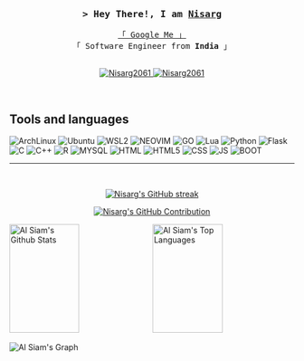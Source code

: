 <!-- Intro  -->
<h3 align="center">
        <samp>&gt; Hey There!, I am
                <b><a target="_blank" href="#">Nisarg</a></b>
        </samp>
</h3>


<p align="center"> 
  <samp>
    <a href="https://www.google.com/search?q=Nisarg+Khodke">「 Google Me 」</a>
    <br>
    「 Software Engineer from <b>India</b> 」
    <br>
    <br>
  </samp>
</p>

<p align="center">
 <a href="https://linkedin.com/in/nisargkhodke" target="_blank">
  <img src="https://img.shields.io/badge/LinkedIn-0077B5?style=for-the-badge&logo=linkedin&logoColor=white" alt="Nisarg2061"/>
 </a>
 <a href="https://www.instagram.com/nisarg_2061/" target="_blank">
  <img src="https://img.shields.io/badge/Instagram-fe4164?style=for-the-badge&logo=instagram&logoColor=white" alt="Nisarg2061" />
 </a> 
</p>
<br />




## Tools and languages 

![ArchLinux](https://img.shields.io/badge/Arch_Linux-1793D1?style=for-the-badge&logo=arch-linux&logoColor=white)
![Ubuntu](https://img.shields.io/badge/Ubuntu-E95420?style=for-the-badge&logo=ubuntu&logoColor=white)
![WSL2](https://img.shields.io/badge/WSL-0a97f5?style=for-the-badge&logo=linux&logoColor=white)
![NEOVIM](https://img.shields.io/badge/NeoVim-%2357A143.svg?&style=for-the-badge&logo=neovim&logoColor=white)
![GO](https://img.shields.io/badge/Go-00ADD8?style=for-the-badge&logo=go&logoColor=white)
![Lua](https://img.shields.io/badge/Lua-2C2D72?style=for-the-badge&logo=lua&logoColor=white)
![Python](https://img.shields.io/badge/Python-3776AB?style=for-the-badge&logo=python&logoColor=white)
![Flask](https://img.shields.io/badge/Flask-000000?style=for-the-badge&logo=flask&logoColor=white)
![C](https://img.shields.io/badge/C-00599C?style=for-the-badge&logo=c&logoColor=white)
![C++](https://img.shields.io/badge/C%2B%2B-00599C?style=for-the-badge&logo=c%2B%2B&logoColor=white)
![R](https://img.shields.io/badge/R-276DC3?style=for-the-badge&logo=r&logoColor=white)
![MYSQL](https://img.shields.io/badge/MySQL-00000F?style=for-the-badge&logo=mysql&logoColor=white)
![HTML](https://img.shields.io/badge/HTML-239120?style=for-the-badge&logo=html5&logoColor=white)
![HTML5](https://img.shields.io/badge/HTML5-E34F26?style=for-the-badge&logo=html5&logoColor=white)
![CSS](https://img.shields.io/badge/CSS3-1572B6?style=for-the-badge&logo=css3&logoColor=white)
![JS](https://img.shields.io/badge/JavaScript-F7DF1E?style=for-the-badge&logo=JavaScript&logoColor=white)
![BOOT](https://img.shields.io/badge/Bootstrap-563D7C?style=for-the-badge&logo=bootstrap&logoColor=white)


<hr/>
<br/>

<p align="center">
  <a href="https://github.com/Nisarg2061">
    <img src="https://github-readme-streak-stats.herokuapp.com/?user=Nisarg2061&theme=radical&border=7F3FBF&background=0D1117" alt="Nisarg's GitHub streak"/>
  </a>
</p>

<p align="center">
  <a href="https://github.com/Nisarg2061">
    <img src="https://github-profile-summary-cards.vercel.app/api/cards/profile-details?username=Nisarg2061&theme=radical" alt="Nisarg's GitHub Contribution"/>
  </a>
</p>

<a> 
    <a href="https://github.com/Nisarg2061"><img alt="Al Siam's Github Stats" src="https://denvercoder1-github-readme-stats.vercel.app/api?username=Nisarg2061&show_icons=true&count_private=true&theme=react&border_color=7F3FBF&bg_color=0D1117&title_color=F85D7F&icon_color=F8D866" height="192px" width="49.5%"/></a>
  <a href="https://github.com/Nisarg2061"><img alt="Al Siam's Top Languages" src="https://denvercoder1-github-readme-stats.vercel.app/api/top-langs/?username=Nisarg2061&langs_count=8&layout=compact&theme=react&border_color=7F3FBF&bg_color=0D1117&title_color=F85D7F&icon_color=F8D866" height="192px" width="49.5%"/></a>
  <br/>
</a>


![Al Siam's Graph](https://github-readme-activity-graph.vercel.app/graph?username=Nisarg2061&custom_title=Nisarg's%20GitHub%20Activity%20Graph&bg_color=0D1117&color=7F3FBF&line=7F3FBF&point=7F3FBF&area_color=FFFFFF&title_color=FFFFFF&area=true)
